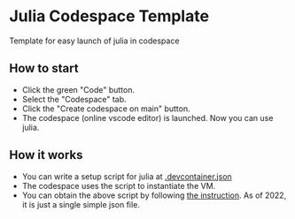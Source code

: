 # Julia Codespace Template

Template for easy launch of julia in codespace

## How to start
- Click the green "Code" button.
- Select the "Codespace" tab.
- Click the "Create codespace on main" button.
- The codespace (online vscode editor) is launched. Now you can use julia.

## How it works
- You can write a setup script for julia at [.devcontainer.json](.devcontainer.json)
- The codespace uses the script to instantiate the VM.
- You can obtain the above script by following [the instruction](https://docs.github.com/en/codespaces/setting-up-your-project-for-codespaces/setting-up-your-project-for-codespaces). As of 2022, it is just a single simple json file.
